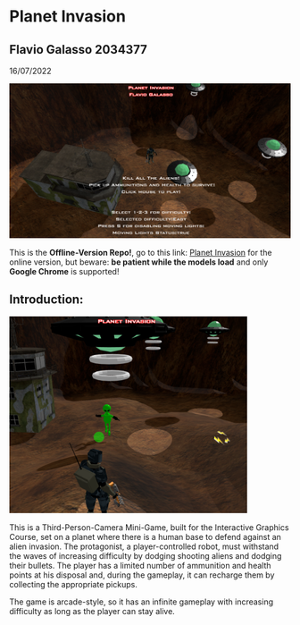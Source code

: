 # Planet Invasion

## Flavio Galasso 2034377

16/07/2022

<img title="" src="./Images/intro.png" alt="" width="592">

This is the **Offline-Version Repo!**, go to this link: [Planet Invasion](https://flaviogalasso.github.io/planetinvasion.github.io/) for the online version, but beware: **be patient while the models load** and only **Google Chrome** is supported! 

## Introduction:

<img title="" src="./Images/intro2.png" alt="" width="426">

This is a Third-Person-Camera Mini-Game, built for the Interactive Graphics Course, set on a planet where there is a human base to defend against an alien invasion. The protagonist, a player-controlled robot, must withstand the waves of increasing difficulty by dodging shooting aliens and dodging their bullets. The player has a limited number of ammunition and health points at his disposal and, during the gameplay, it can recharge them by collecting the appropriate pickups.

The game is arcade-style, so it has an infinite gameplay with increasing difficulty as long as the player can stay alive.
